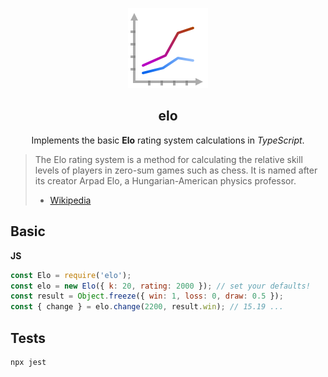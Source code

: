 <p align="center">
    <img
      alt="Elo"
      src="img/chart-icon.png?raw=true"
    />
  <h2 align="center">elo</h1>
</p>
<p align="center">
    Implements the basic <strong>Elo</strong> rating system calculations in <i>TypeScript</i>.
</p>


> The Elo rating system is a method for calculating the relative skill levels of players in zero-sum games such as chess. It is named after its creator Arpad Elo, a Hungarian-American physics professor.
> - [Wikipedia](https://en.wikipedia.org/wiki/Elo_rating_system)


## Basic

**JS**
```javascript
const Elo = require('elo');
const elo = new Elo({ k: 20, rating: 2000 }); // set your defaults!
const result = Object.freeze({ win: 1, loss: 0, draw: 0.5 });
const { change } = elo.change(2200, result.win); // 15.19 ...
```
## Tests

```bash
npx jest
```
